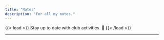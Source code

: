 ```yaml
---
title: "Notes"
description: "For all my notes."
---
```


{{< lead >}}
Stay up to date with club activities. :calendar:
{{< /lead >}}

---